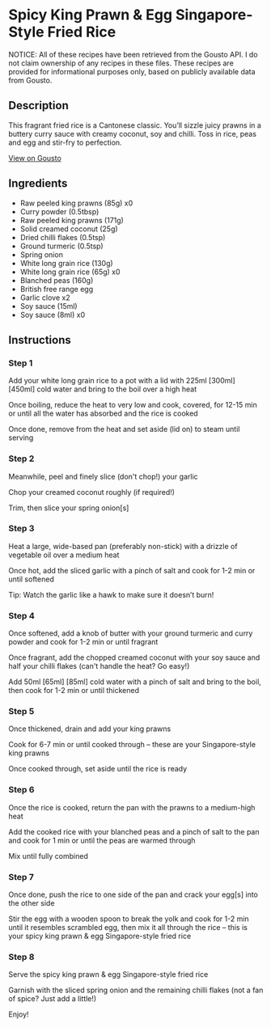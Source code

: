 # Spicy King Prawn & Egg Singapore-Style Fried Rice

NOTICE: All of these recipes have been retrieved from the Gousto API. I do not claim ownership of any recipes in these files. These recipes are provided for informational purposes only, based on publicly available data from Gousto.

## Description

This fragrant fried rice is a Cantonese classic. You’ll sizzle juicy prawns in a buttery curry sauce with creamy coconut, soy and chilli. Toss in rice, peas and egg and stir-fry to perfection. 

[View on Gousto](https://www.gousto.co.uk/recipes/cookbook/spicy-king-prawn-egg-singapore-style-fried-rice)

## Ingredients

- Raw peeled king prawns (85g) x0
- Curry powder (0.5tbsp)
- Raw peeled king prawns (171g)
- Solid creamed coconut (25g)
- Dried chilli flakes (0.5tsp)
- Ground turmeric (0.5tsp)
- Spring onion
- White long grain rice (130g)
- White long grain rice (65g) x0
- Blanched peas (160g)
- British free range egg
- Garlic clove x2
- Soy sauce (15ml)
- Soy sauce (8ml) x0

## Instructions


### Step 1

Add your white long grain rice to a pot with a lid with 225ml <span class="text-purple">[300ml] </span><span class="text-danger">[450ml]</span> cold water and bring to the boil over a high heat

Once boiling, reduce the heat to very low and cook, covered, for 12-15 min or until all the water has absorbed and the rice is cooked

Once done, remove from the heat and set aside (lid on) to steam until serving


### Step 2

Meanwhile, peel and finely slice (don't chop!) your garlic

Chop your creamed coconut roughly (if required!)

Trim, then slice your spring onion[s]


### Step 3

Heat a large, wide-based pan (preferably non-stick) with a drizzle of vegetable oil over a medium heat

Once hot, add the sliced garlic with a pinch of salt and cook for 1-2 min or until softened

Tip: Watch the garlic like a hawk to make sure it doesn’t burn!


### Step 4

Once softened, add a knob of butter with your ground turmeric and curry powder and cook for 1-2 min or until fragrant

Once fragrant, add the chopped creamed coconut with your soy sauce and half your chilli flakes (can't handle the heat? Go easy!)

Add 50ml <span class="text-purple">[65ml]</span> <span class="text-danger">[85ml]</span> cold water with a pinch of salt and bring to the boil, then cook for 1-2 min or until thickened


### Step 5

Once thickened, drain and add your king prawns

Cook for 6-7 min or until cooked through – these are your Singapore-style king prawns

Once cooked through, set aside until the rice is ready


### Step 6

Once the rice is cooked, return the pan with the prawns to a medium-high heat

Add the cooked rice with your blanched peas and a pinch of salt to the pan and cook for 1 min or until the peas are warmed through

Mix until fully combined


### Step 7

Once done, push the rice to one side of the pan and crack your egg[s] into the other side

Stir the egg with a wooden spoon to break the yolk and cook for 1-2 min until it resembles scrambled egg, then mix it all through the rice – this is your spicy king prawn & egg Singapore-style fried rice

### Step 8

Serve the spicy king prawn & egg Singapore-style fried rice

Garnish with the sliced spring onion and the remaining chilli flakes (not a fan of spice? Just add a little!)

Enjoy!

